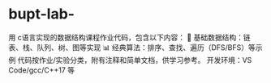 # bupt-lab-
用 c语言实现的数据结构课程作业代码，包含以下内容：  📌 基础数据结构：链表、栈、队列、树、图等实现  📊 经典算法：排序、查找、遍历（DFS/BFS）等示例 代码按作业/实验分类，附有注释和简单文档，供学习参考。 开发环境：VS Code/gcc/C++17 等
